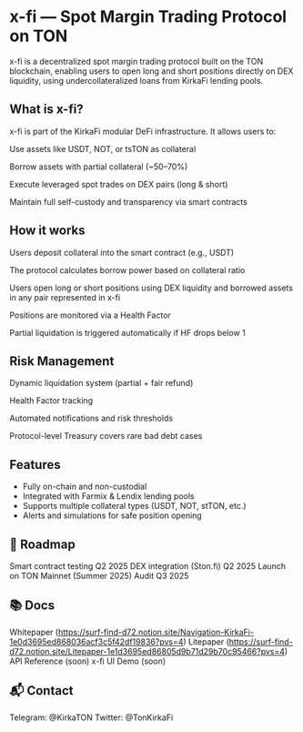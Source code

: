 # x-fi — Spot Margin Trading Protocol on TON

x-fi is a decentralized spot margin trading protocol built on the TON blockchain, enabling users to open long and short positions directly on DEX liquidity, using undercollateralized loans from KirkaFi lending pools.

## What is x-fi?

x-fi is part of the KirkaFi modular DeFi infrastructure. It allows users to:

Use assets like USDT, NOT, or tsTON as collateral

Borrow assets with partial collateral (~50–70%)

Execute leveraged spot trades on DEX pairs (long & short)

Maintain full self-custody and transparency via smart contracts

## How it works

Users deposit collateral into the smart contract (e.g., USDT)

The protocol calculates borrow power based on collateral ratio

Users open long or short positions using DEX liquidity and borrowed assets in any pair represented in x-fi

Positions are monitored via a Health Factor

Partial liquidation is triggered automatically if HF drops below 1

## Risk Management

Dynamic liquidation system (partial + fair refund)

Health Factor tracking

Automated notifications and risk thresholds

Protocol-level Treasury covers rare bad debt cases

## Features

- Fully on-chain and non-custodial
- Integrated with Farmix & Lendix lending pools
- Supports multiple collateral types (USDT, NOT, stTON, etc.)
- Alerts and simulations for safe position opening

## 📅 Roadmap

Smart contract testing Q2 2025
DEX integration (Ston.fi) Q2 2025
Launch on TON Mainnet (Summer 2025)
Audit Q3 2025

## 📚 Docs

Whitepaper (https://surf-find-d72.notion.site/Navigation-KirkaFi-1e0d3695ed868036acf3c5f42df19836?pvs=4)
Litepaper (https://surf-find-d72.notion.site/Litepaper-1e1d3695ed86805d9b71d29b70c95466?pvs=4)
API Reference (soon)
x-fi UI Demo (soon) 


## 📬 Contact
Telegram: @KirkaTON
Twitter: @TonKirkaFi
